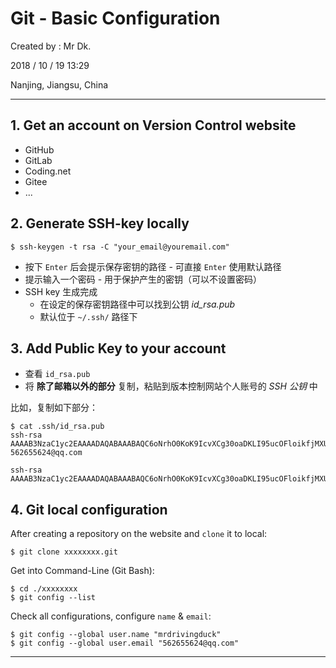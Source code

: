 # Git - Basic Configuration

Created by : Mr Dk.

2018 / 10 / 19 13:29

Nanjing, Jiangsu, China

---

## 1. Get an account on Version Control website

* GitHub
* GitLab
* Coding.net
* Gitee
* ...

## 2. Generate SSH-key locally

```console
$ ssh-keygen -t rsa -C "your_email@youremail.com"
```

* 按下 `Enter` 后会提示保存密钥的路径 - 可直接 `Enter` 使用默认路径
* 提示输入一个密码 - 用于保护产生的密钥（可以不设置密码）
* SSH key 生成完成
  * 在设定的保存密钥路径中可以找到公钥 *id_rsa.pub*
  * 默认位于 `~/.ssh/` 路径下

## 3. Add Public Key to your account

* 查看 `id_rsa.pub`
* 将 **除了邮箱以外的部分** 复制，粘贴到版本控制网站个人账号的 *SSH 公钥* 中

比如，复制如下部分：

```console
$ cat .ssh/id_rsa.pub 
ssh-rsa AAAAB3NzaC1yc2EAAAADAQABAAABAQC6oNrhO0KoK9IcvXCg30oaDKLI95ucOFloikfjMXU1S3cfmkOuUgtZ+e+UYaQQQjsGnyqynf4LqVE459Sit0qDEyiEUtLbYdaoIAC95puK4fZDJbM8/f1RnnMuzzVAmhr6viSfFGZ+Ck4tyMYSDQXE+Da3B5JeQe0T9yGqtoMPcXFWixrWqG/vKX9lN8tFhKMAZB5/1n/NBZUMkpqPfUjcvTfLzDeUCn2ZtsXA6G0TtcILM06NMMCZIzd0yyaZkIVAp4zNSGoOLLISiLjAxNZb1DyBs+KzFSrPVxb30KZZrCKT0LTp0Tw52FKnGCpxaUs8AkCQ7Nz9Rla07NIg5xRJ 562655624@qq.com
```

```
ssh-rsa AAAAB3NzaC1yc2EAAAADAQABAAABAQC6oNrhO0KoK9IcvXCg30oaDKLI95ucOFloikfjMXU1S3cfmkOuUgtZ+e+UYaQQQjsGnyqynf4LqVE459Sit0qDEyiEUtLbYdaoIAC95puK4fZDJbM8/f1RnnMuzzVAmhr6viSfFGZ+Ck4tyMYSDQXE+Da3B5JeQe0T9yGqtoMPcXFWixrWqG/vKX9lN8tFhKMAZB5/1n/NBZUMkpqPfUjcvTfLzDeUCn2ZtsXA6G0TtcILM06NMMCZIzd0yyaZkIVAp4zNSGoOLLISiLjAxNZb1DyBs+KzFSrPVxb30KZZrCKT0LTp0Tw52FKnGCpxaUs8AkCQ7Nz9Rla07NIg5xRJ
```

## 4. Git local configuration

After creating a repository on the website and `clone` it to local:

```console
$ git clone xxxxxxxx.git
```

Get into Command-Line (Git Bash):

```console
$ cd ./xxxxxxxx
$ git config --list
```

Check all configurations, configure `name` & `email`:

```console
$ git config --global user.name "mrdrivingduck"
$ git config --global user.email "562655624@qq.com"
```

---

